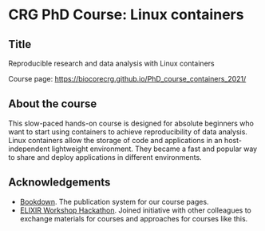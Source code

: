 # CRG PhD Course: Linux containers

## Title

Reproducible research and data analysis with Linux containers

Course page: https://biocorecrg.github.io/PhD_course_containers_2021/

## About the course

This slow-paced hands-on course is designed for absolute beginners who want to start using containers to achieve reproducibility of data analysis. Linux containers allow the storage of code and applications in an host-independent lightweight environment. They became a fast and popular way to share and deploy applications in different environments.


## Acknowledgements

* [Bookdown](https://bookdown.org/). The publication system for our course pages.
* [ELIXIR Workshop Hackathon](https://github.com/vibbits/containers-workflow-hackathon). Joined initiative with other colleagues to exchange materials for courses and approaches for courses like this.
